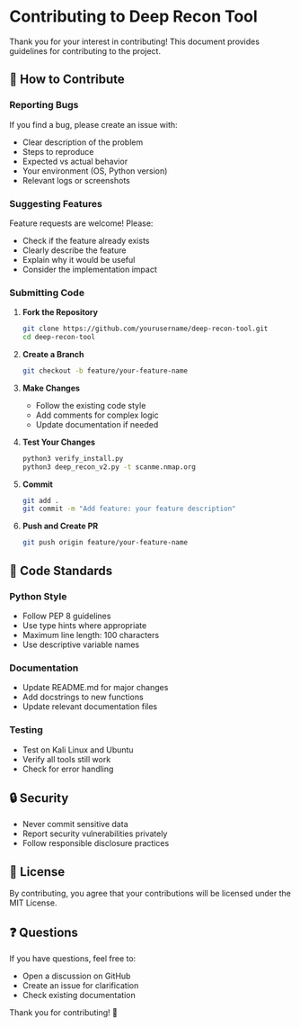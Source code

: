 # Contributing to Deep Recon Tool

Thank you for your interest in contributing! This document provides guidelines for contributing to the project.

## 🤝 How to Contribute

### Reporting Bugs

If you find a bug, please create an issue with:
- Clear description of the problem
- Steps to reproduce
- Expected vs actual behavior
- Your environment (OS, Python version)
- Relevant logs or screenshots

### Suggesting Features

Feature requests are welcome! Please:
- Check if the feature already exists
- Clearly describe the feature
- Explain why it would be useful
- Consider the implementation impact

### Submitting Code

1. **Fork the Repository**
   ```bash
   git clone https://github.com/yourusername/deep-recon-tool.git
   cd deep-recon-tool
   ```

2. **Create a Branch**
   ```bash
   git checkout -b feature/your-feature-name
   ```

3. **Make Changes**
   - Follow the existing code style
   - Add comments for complex logic
   - Update documentation if needed

4. **Test Your Changes**
   ```bash
   python3 verify_install.py
   python3 deep_recon_v2.py -t scanme.nmap.org
   ```

5. **Commit**
   ```bash
   git add .
   git commit -m "Add feature: your feature description"
   ```

6. **Push and Create PR**
   ```bash
   git push origin feature/your-feature-name
   ```

## 📝 Code Standards

### Python Style
- Follow PEP 8 guidelines
- Use type hints where appropriate
- Maximum line length: 100 characters
- Use descriptive variable names

### Documentation
- Update README.md for major changes
- Add docstrings to new functions
- Update relevant documentation files

### Testing
- Test on Kali Linux and Ubuntu
- Verify all tools still work
- Check for error handling

## 🔒 Security

- Never commit sensitive data
- Report security vulnerabilities privately
- Follow responsible disclosure practices

## 📜 License

By contributing, you agree that your contributions will be licensed under the MIT License.

## ❓ Questions

If you have questions, feel free to:
- Open a discussion on GitHub
- Create an issue for clarification
- Check existing documentation

Thank you for contributing! 🎉
